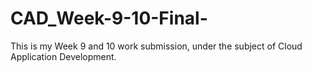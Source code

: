 # CAD_Week-9-10-Final-

This is my Week 9 and 10 work submission, under the subject of Cloud Application Development.
